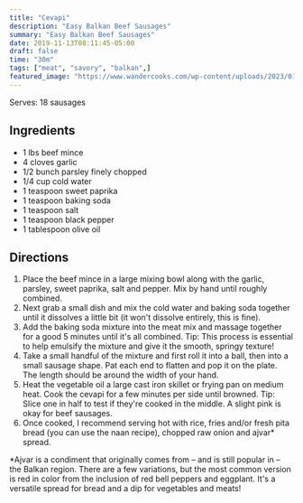 ```yaml
---
title: "Cevapi"
description: "Easy Balkan Beef Sausages"
summary: "Easy Balkan Beef Sausages"
date: 2019-11-13T08:11:45-05:00
draft: false
time: "30m"
tags: ["meat", "savory", "balkan",]
featured_image: "https://www.wandercooks.com/wp-content/uploads/2023/01/cevapi-recipe-ft-1.jpg"
---
```


Serves: 18 sausages

## Ingredients

- 1 lbs beef mince
- 4 cloves garlic
- 1/2 bunch parsley finely chopped
- 1/4 cup cold water
- 1 teaspoon sweet paprika
- 1 teaspoon baking soda
- 1 teaspoon salt
- 1 teaspoon black pepper
- 1 tablespoon olive oil

## Directions

1. Place the beef mince in a large mixing bowl along with the garlic, parsley, sweet paprika, salt and pepper. Mix by hand until roughly combined.
2. Next grab a small dish and mix the cold water and baking soda together until it dissolves a little bit (it won't dissolve entirely, this is fine).
3. Add the baking soda mixture into the meat mix and massage together for a good 5 minutes until it's all combined. Tip: This process is essential to help emulsify the mixture and give it the smooth, springy texture!
4. Take a small handful of the mixture and first roll it into a ball, then into a small sausage shape. Pat each end to flatten and pop it on the plate. The length should be around the width of your hand.
5. Heat the vegetable oil a large cast iron skillet or frying pan on medium heat. Cook the cevapi for a few minutes per side until browned. Tip: Slice one in half to test if they're cooked in the middle. A slight pink is okay for beef sausages.
6. Once cooked, I recommend serving hot with rice, fries and/or fresh pita bread (you can use the naan recipe), chopped raw onion and ajvar* spread.

*Ajvar is a condiment that originally comes from – and is still popular in – the Balkan region. There are a few variations, but the most common version is red in color from the inclusion of red bell peppers and eggplant. It's a versatile spread for bread and a dip for vegetables and meats!
